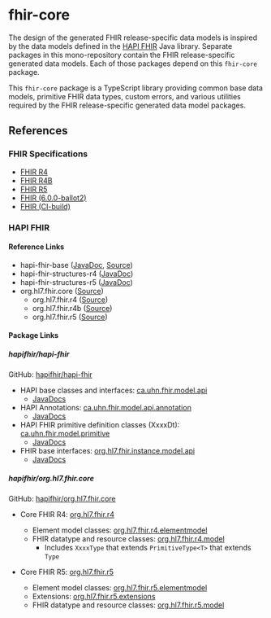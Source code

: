 # fhir-core

The design of the generated FHIR release-specific data models is inspired by the data models defined in the
[HAPI FHIR](https://hapifhir.io/) Java library.
Separate packages in this mono-repository contain the FHIR release-specific generated data models.
Each of those packages depend on this `fhir-core` package.

This `fhir-core` package is a TypeScript library providing common base data models, primitive FHIR data types,
custom errors, and various utilities required by the FHIR release-specific generated data model packages.

## References

### FHIR Specifications

- [FHIR R4](https://hl7.org/fhir/R4)
- [FHIR R4B](https://hl7.org/fhir/R4B)
- [FHIR R5](https://hl7.org/fhir/R5)
- [FHIR (6.0.0-ballot2)](https://hl7.org/fhir/6.0.0-ballot2)
- [FHIR (CI-build)](https://build.fhir.org/index.html)

### HAPI FHIR

#### Reference Links

- hapi-fhir-base ([JavaDoc](https://hapifhir.io/hapi-fhir/apidocs/hapi-fhir-base/), [Source](https://github.com/hapifhir/hapi-fhir/tree/master/hapi-fhir-base))
- hapi-fhir-structures-r4 ([JavaDoc](https://hapifhir.io/hapi-fhir/apidocs/hapi-fhir-structures-r4/))
- hapi-fhir-structures-r5 ([JavaDoc](https://hapifhir.io/hapi-fhir/apidocs/hapi-fhir-structures-r5/))
- org.hl7.fhir.core ([Source](https://github.com/hapifhir/org.hl7.fhir.core))
  - org.hl7.fhir.r4 ([Source](https://github.com/hapifhir/org.hl7.fhir.core/tree/master/org.hl7.fhir.r4))
  - org.hl7.fhir.r4b ([Source](https://github.com/hapifhir/org.hl7.fhir.core/tree/master/org.hl7.fhir.r4b))
  - org.hl7.fhir.r5 ([Source](https://github.com/hapifhir/org.hl7.fhir.core/tree/master/org.hl7.fhir.r5))

#### Package Links

##### hapifhir/hapi-fhir

GitHub: [hapifhir/hapi-fhir](https://github.com/hapifhir/hapi-fhir)

- HAPI base classes and interfaces: [ca.uhn.fhir.model.api](https://github.com/hapifhir/hapi-fhir/tree/master/hapi-fhir-base/src/main/java/ca/uhn/fhir/model/api)
  - [JavaDocs](https://hapifhir.io/hapi-fhir/apidocs/hapi-fhir-base/ca/uhn/fhir/model/api/package-summary.html)
- HAPI Annotations: [ca.uhn.fhir.model.api.annotation](https://github.com/hapifhir/hapi-fhir/tree/master/hapi-fhir-base/src/main/java/ca/uhn/fhir/model/api/annotation)
  - [JavaDocs](https://hapifhir.io/hapi-fhir/apidocs/hapi-fhir-base/ca/uhn/fhir/model/api/annotation/package-summary.html)
- HAPI FHIR primitive definition classes (XxxxDt): [ca.uhn.fhir.model.primitive](https://github.com/hapifhir/hapi-fhir/tree/master/hapi-fhir-base/src/main/java/ca/uhn/fhir/model/primitive)
  - [JavaDocs](https://hapifhir.io/hapi-fhir/apidocs/hapi-fhir-base/ca/uhn/fhir/model/primitive/package-summary.html)
- FHIR base interfaces: [org.hl7.fhir.instance.model.api](https://github.com/hapifhir/hapi-fhir/tree/master/hapi-fhir-base/src/main/java/org/hl7/fhir/instance/model/api)
  - [JavaDocs](https://hapifhir.io/hapi-fhir/apidocs/hapi-fhir-base/org/hl7/fhir/instance/model/api/package-summary.html)

##### hapifhir/org.hl7.fhir.core

GitHub: [hapifhir/org.hl7.fhir.core](https://github.com/hapifhir/org.hl7.fhir.core)

- Core FHIR R4: [org.hl7.fhir.r4](https://github.com/hapifhir/org.hl7.fhir.core/tree/master/org.hl7.fhir.r4/src/main/java/org/hl7/fhir/r4)

  - Element model classes: [org.hl7.fhir.r4.elementmodel](https://github.com/hapifhir/org.hl7.fhir.core/tree/master/org.hl7.fhir.r4/src/main/java/org/hl7/fhir/r4/elementmodel)
  - FHIR datatype and resource classes: [org.hl7.fhir.r4.model](https://github.com/hapifhir/org.hl7.fhir.core/tree/master/org.hl7.fhir.r4/src/main/java/org/hl7/fhir/r4/model)
    - Includes `XxxxType` that extends `PrimitiveType<T>` that extends `Type`

- Core FHIR R5: [org.hl7.fhir.r5](https://github.com/hapifhir/org.hl7.fhir.core/tree/master/org.hl7.fhir.r5/src/main/java/org/hl7/fhir/r5)
  - Element model classes: [org.hl7.fhir.r5.elementmodel](https://github.com/hapifhir/org.hl7.fhir.core/tree/master/org.hl7.fhir.r5/src/main/java/org/hl7/fhir/r5/elementmodel)
  - Extensions: [org.hl7.fhir.r5.extensions](https://github.com/hapifhir/org.hl7.fhir.core/tree/master/org.hl7.fhir.r5/src/main/java/org/hl7/fhir/r5/extensions)
  - FHIR datatype and resource classes: [org.hl7.fhir.r5.model](https://github.com/hapifhir/org.hl7.fhir.core/tree/master/org.hl7.fhir.r5/src/main/java/org/hl7/fhir/r5/model)
